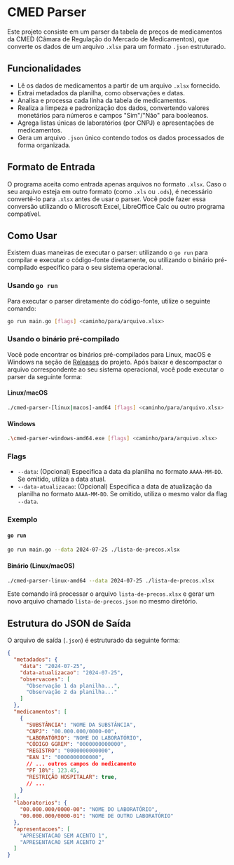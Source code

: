 # CMED Parser

Este projeto consiste em um parser da tabela de preços de medicamentos da CMED (Câmara de Regulação do Mercado de Medicamentos), que converte os dados de um arquivo `.xlsx` para um formato `.json` estruturado.

## Funcionalidades

- Lê os dados de medicamentos a partir de um arquivo `.xlsx` fornecido.
- Extrai metadados da planilha, como observações e datas.
- Analisa e processa cada linha da tabela de medicamentos.
- Realiza a limpeza e padronização dos dados, convertendo valores monetários para números e campos "Sim"/"Não" para booleanos.
- Agrega listas únicas de laboratórios (por CNPJ) e apresentações de medicamentos.
- Gera um arquivo `.json` único contendo todos os dados processados de forma organizada.

## Formato de Entrada

O programa aceita como entrada apenas arquivos no formato `.xlsx`. Caso o seu arquivo esteja em outro formato (como `.xls` ou `.ods`), é necessário convertê-lo para `.xlsx` antes de usar o parser. Você pode fazer essa conversão utilizando o Microsoft Excel, LibreOffice Calc ou outro programa compatível.

## Como Usar

Existem duas maneiras de executar o parser: utilizando o `go run` para compilar e executar o código-fonte diretamente, ou utilizando o binário pré-compilado específico para o seu sistema operacional.

### Usando `go run`

Para executar o parser diretamente do código-fonte, utilize o seguinte comando:

```bash
go run main.go [flags] <caminho/para/arquivo.xlsx>
```

### Usando o binário pré-compilado

Você pode encontrar os binários pré-compilados para Linux, macOS e Windows na seção de [Releases](https://github.com/elvisdiniz/cmed-parser/releases) do projeto. Após baixar e descompactar o arquivo correspondente ao seu sistema operacional, você pode executar o parser da seguinte forma:

#### Linux/macOS

```bash
./cmed-parser-[linux|macos]-amd64 [flags] <caminho/para/arquivo.xlsx>
```

#### Windows

```bash
.\cmed-parser-windows-amd64.exe [flags] <caminho/para/arquivo.xlsx>
```

### Flags

- `--data`: (Opcional) Especifica a data da planilha no formato `AAAA-MM-DD`. Se omitido, utiliza a data atual.
- `--data-atualizacao`: (Opcional) Especifica a data de atualização da planilha no formato `AAAA-MM-DD`. Se omitido, utiliza o mesmo valor da flag `--data`.

### Exemplo

#### `go run`

```bash
go run main.go --data 2024-07-25 ./lista-de-precos.xlsx
```

#### Binário (Linux/macOS)

```bash
./cmed-parser-linux-amd64 --data 2024-07-25 ./lista-de-precos.xlsx
```

Este comando irá processar o arquivo `lista-de-precos.xlsx` e gerar um novo arquivo chamado `lista-de-precos.json` no mesmo diretório.

## Estrutura do JSON de Saída

O arquivo de saída (`.json`) é estruturado da seguinte forma:

```json
{
  "metadados": {
    "data": "2024-07-25",
    "data-atualizacao": "2024-07-25",
    "observacoes": [
      "Observação 1 da planilha...",
      "Observação 2 da planilha..."
    ]
  },
  "medicamentos": [
    {
      "SUBSTÂNCIA": "NOME DA SUBSTÂNCIA",
      "CNPJ": "00.000.000/0000-00",
      "LABORATÓRIO": "NOME DO LABORATÓRIO",
      "CÓDIGO GGREM": "0000000000000",
      "REGISTRO": "0000000000000",
      "EAN 1": "0000000000000",
      // ... outros campos do medicamento
      "PF 18%": 123.45,
      "RESTRIÇÃO HOSPITALAR": true,
      // ...
    }
  ],
  "laboratorios": {
    "00.000.000/0000-00": "NOME DO LABORATÓRIO",
    "00.000.000/0000-01": "NOME DE OUTRO LABORATÓRIO"
  },
  "apresentacoes": [
    "APRESENTACAO SEM ACENTO 1",
    "APRESENTACAO SEM ACENTO 2"
  ]
}
```
